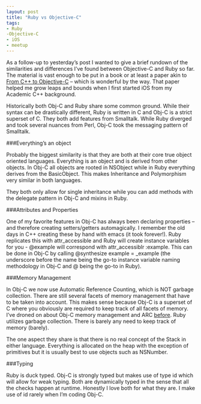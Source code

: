 ```yaml
---
layout: post
title: "Ruby vs Objective-C"
tags:
- Ruby
-Objective-C
- iOS
- meetup
---
```


As a follow-up to yesterday’s post I wanted to give a brief rundown of the similarities and differences I’ve found between Objective-C and Ruby so far. The material is vast enough to be put in a book or at least a paper akin to [From C++ to Objective-C](http://chachatelier.fr/programmation/fichiers/cpp-objc-en.pdf) – which is wonderful by the way. That paper helped me grow leaps and bounds when I first started iOS from my Academic C++ background.

Historically both Obj-C and Ruby share some common ground. While their syntax can be drastically different, Ruby is written in C and Obj-C is a strict superset of C. They both add features from Smalltalk.  While Ruby diverged and took several nuances from Perl, Obj-C took the messaging pattern of Smalltalk.

###Everything’s an object

Probably the biggest similarity is that they are both at their core true object oriented languages. Everything is an object and is derived from other objects. In Obj-C all objects are rooted in NSObject while in Ruby everything derives from the BasicObject. This makes Inheritance and Polymorphism very similar in both languages.

They both only allow for single inheritance while you can add methods with the delegate pattern in Obj-C and mixins in Ruby.

###Attributes and Properties

One of my favorite features in Obj-C has always been declaring properties – and therefore creating setters/getters automagically. I remember the old days in C++ creating these by hand with emacs (it took forever!). Ruby replicates this with attr_accessible and Ruby will create instance variables for you - @example will correspond with attr_accessiblr :example. This can be done in Obj-C by calling @synthesize example = _example (the underscore before the name being the go-to instance variable naming methodology in Obj-C and @ being the go-to in Ruby).

###Memory Management

In Obj-C we now use Automatic Reference Counting, which is NOT garbage collection. There are still several facets of memory management that have to be taken into account. This makes sense because Obj-C is a superset of C where you obviously are required to keep track of all facets of memory.  I’ve droned on about Obj-C memory management and ARC [before]( http://wmtylerdavis.com/iOS-delegate-pattern/). Ruby utilizes garbage collection. There is barely any need to keep track of memory (barely).

The one aspect they share is that there is no real concept of the Stack in either language. Everything is allocated on the heap with the exception of primitives but it is usually best to use objects such as NSNumber.

###Typing

Ruby is duck typed. Obj-C is strongly typed but makes use of type id which will allow for weak typing. Both are dynamically typed in the sense that all the checks happen at runtime.  Honestly I love both for what they are. I make use of id rarely when I’m coding Obj-C.
